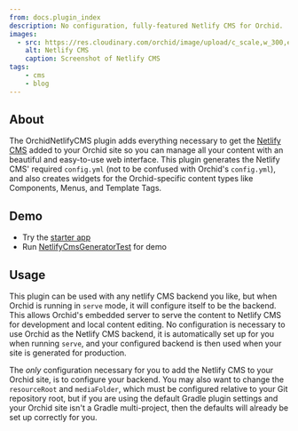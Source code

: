 ```yaml
---
from: docs.plugin_index
description: No configuration, fully-featured Netlify CMS for Orchid.
images:
  - src: https://res.cloudinary.com/orchid/image/upload/c_scale,w_300,e_blur:150/v1524974475/plugins/netlifycms.jpg
    alt: Netlify CMS
    caption: Screenshot of Netlify CMS
tags:
    - cms
    - blog
---
```


## About

The OrchidNetlifyCMS plugin adds everything necessary to get the [Netlify CMS](https://www.netlifycms.org/) added to
your Orchid site so you can manage all your content with an beautiful and easy-to-use web interface. This plugin
generates the Netlify CMS' required `config.yml` (not to be confused with Orchid's `config.yml`), and also creates 
widgets for the Orchid-specific content types like Components, Menus, and Template Tags.

## Demo

- Try the [starter app](https://github.com/JavaEden/OrchidStarter)
- Run [NetlifyCmsGeneratorTest](https://github.com/JavaEden/Orchid/blob/master/plugins/OrchidNetlifyCMS/src/test/kotlin/com/eden/orchid/netlifycms/NetlifyCmsGeneratorTest.kt) for demo

## Usage

This plugin can be used with any netlify CMS backend you like, but when Orchid is running in `serve` mode, it will 
configure itself to be the backend. This allows Orchid's embedded server to serve the content to Netlify CMS for 
development and local content editing. No configuration is necessary to use Orchid as the Netlify CMS backend, it is 
automatically set up for you when running `serve`, and your configured backend is then used when your site is generated
for production.

The _only_ configuration necessary for you to add the Netlify CMS to your Orchid site, is to configure your backend. You
may also want to change the `resourceRoot` and `mediaFolder`, which must be configured relative to your Git repository
root, but if you are using the default Gradle plugin settings and your Orchid site isn't a Gradle multi-project, then 
the defaults will already be set up correctly for you.